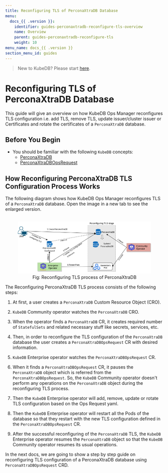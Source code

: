 ```yaml
---
title: Reconfiguring TLS of PerconaXtraDB Database
menu:
  docs_{{ .version }}:
    identifier: guides-perconaxtradb-reconfigure-tls-overview
    name: Overview
    parent: guides-perconaxtradb-reconfigure-tls
    weight: 10
menu_name: docs_{{ .version }}
section_menu_id: guides
---
```


> New to KubeDB? Please start [here](/docs/README.md).

# Reconfiguring TLS of PerconaXtraDB Database

This guide will give an overview on how KubeDB Ops Manager reconfigures TLS configuration i.e. add TLS, remove TLS, update issuer/cluster issuer or Certificates and rotate the certificates of a `PerconaXtraDB` database.

## Before You Begin

- You should be familiar with the following `KubeDB` concepts:
  - [PerconaXtraDB](/docs/guides/percona-xtradb/concepts/perconaxtradb)
  - [PerconaXtraDBOpsRequest](/docs/guides/percona-xtradb/concepts/opsrequest)

## How Reconfiguring PerconaXtraDB TLS Configuration Process Works

The following diagram shows how KubeDB Ops Manager reconfigures TLS of a `PerconaXtraDB` database. Open the image in a new tab to see the enlarged version.

<figure align="center">
  <img alt="Reconfiguring TLS process of PerconaXtraDB" src="/docs/guides/percona-xtradb/reconfigure-tls/overview/images/reconfigure-tls.jpeg">
<figcaption align="center">Fig: Reconfiguring TLS process of PerconaXtraDB</figcaption>
</figure>

The Reconfiguring PerconaXtraDB TLS process consists of the following steps:

1. At first, a user creates a `PerconaXtraDB` Custom Resource Object (CRO).

2. `KubeDB` Community operator watches the `PerconaXtraDB` CRO.

3. When the operator finds a `PerconaXtraDB` CR, it creates required number of `StatefulSets` and related necessary stuff like secrets, services, etc.

4. Then, in order to reconfigure the TLS configuration of the `PerconaXtraDB` database the user creates a `PerconaXtraDBOpsRequest` CR with desired information.

5. `KubeDB` Enterprise operator watches the `PerconaXtraDBOpsRequest` CR.

6. When it finds a `PerconaXtraDBOpsRequest` CR, it pauses the `PerconaXtraDB` object which is referred from the `PerconaXtraDBOpsRequest`. So, the `KubeDB` Community operator doesn't perform any operations on the `PerconaXtraDB` object during the reconfiguring TLS process.  

7. Then the `KubeDB` Enterprise operator will add, remove, update or rotate TLS configuration based on the Ops Request yaml.

8. Then the `KubeDB` Enterprise operator will restart all the Pods of the database so that they restart with the new TLS configuration defined in the `PerconaXtraDBOpsRequest` CR.

9. After the successful reconfiguring of the `PerconaXtraDB` TLS, the `KubeDB` Enterprise operator resumes the `PerconaXtraDB` object so that the `KubeDB` Community operator resumes its usual operations.

In the next docs, we are going to show a step by step guide on reconfiguring TLS configuration of a PerconaXtraDB database using `PerconaXtraDBOpsRequest` CRD.